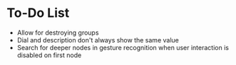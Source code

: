 # To-Do List

- Allow for destroying groups
- Dial and description don't always show the same value
- Search for deeper nodes in gesture recognition when user interaction is disabled on first node